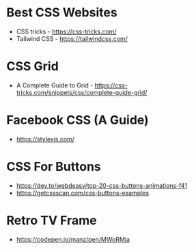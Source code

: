 # Best CSS Websites

- CSS tricks - https://css-tricks.com/
- Tailwind CSS - https://tailwindcss.com/

# CSS Grid

- A Complete Guide to Grid - https://css-tricks.com/snippets/css/complete-guide-grid/

# Facebook CSS (A Guide)

- https://stylexjs.com/

# CSS For Buttons

- https://dev.to/webdeasy/top-20-css-buttons-animations-f41
- https://getcssscan.com/css-buttons-examples

# Retro TV Frame
- https://codepen.io/manz/pen/MWoRMja
